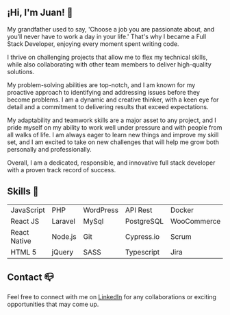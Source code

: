 ## ¡Hi, I'm Juan! 🤟

My grandfather used to say, 'Choose a job you are passionate about, and you’ll never have to work a day in your life.' That's why I became a Full Stack Developer, enjoying every moment spent writing code.

I thrive on challenging projects that allow me to flex my technical skills, while also collaborating with other team members to deliver high-quality solutions.

My problem-solving abilities are top-notch, and I am known for my proactive approach to identifying and addressing issues before they become problems. I am a dynamic and creative thinker, with a keen eye for detail and a commitment to delivering results that exceed expectations.

My adaptability and teamwork skills are a major asset to any project, and I pride myself on my ability to work well under pressure and with people from all walks of life. I am always eager to learn new things and improve my skill set, and I am excited to take on new challenges that will help me grow both personally and professionally.

Overall, I am a dedicated, responsible, and innovative full stack developer with a proven track record of success.

## Skills 🤖

<table>
    <tr>
        <td>JavaScript</td>
        <td>PHP</td>
        <td>WordPress</td>
        <td>API Rest</td>
        <td>Docker</td>
    </tr>
    <tr>
        <td>React JS</td>
        <td>Laravel</td>
        <td>MySql</td>
        <td>PostgreSQL</td>
        <td>WooCommerce</td>
    </tr>
    <tr>
        <td>React Native</td>
        <td>Node.js</td>
        <td>Git</td>
        <td>Cypress.io</td>
        <td>Scrum</td>
    </tr>
    <tr>
        <td>HTML 5</td>
        <td>jQuery</td>
        <td>SASS</td>
        <td>Typescript</td>
        <td>Jira</td>
    </tr>
</table>


## Contact 📪

Feel free to connect with me on [LinkedIn](https://www.linkedin.com/in/jsua1995/) for any collaborations or exciting opportunities that may come up.





<!--
**usuga1931/usuga1931** is a ✨ _special_ ✨ repository because its `README.md` (this file) appears on your GitHub profile.

Here are some ideas to get you started:

- 🔭 I’m currently working on ...
- 🌱 I’m currently learning ...
- 👯 I’m looking to collaborate on ...
- 🤔 I’m looking for help with ...
- 💬 Ask me about ...
- 📫 How to reach me: ...
- 😄 Pronouns: ...
- ⚡ Fun fact: ...
-->
